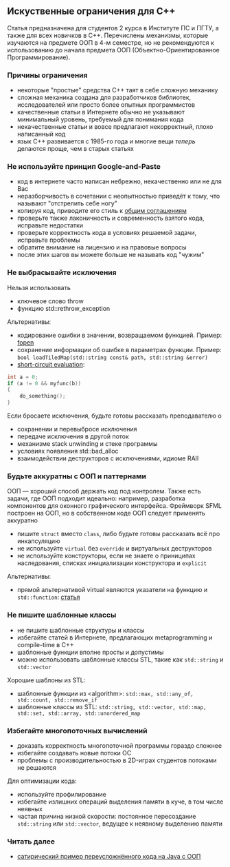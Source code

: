 ## Искуственные ограничения для C++

Статья предназначена для студентов 2 курса в Институте ПС и ПГТУ, а также для всех новичков в C++. Перечислены механизмы, которые изучаются на предмете ООП в 4-м семестре, но не рекомендуются к использованию до начала предмета ООП (Объектно-Ориентированное Программирование).

### Причины ограничения
- некоторые "простые" средства C++ таят в себе сложную механику
- сложная механика создана для разработчиков библиотек, исследователей или просто более опытных программистов
- качественные статьи в Интернете обычно не указывают минимальный уровень, требуемый для понимания кода
- некачественные статьи и вовсе предлагают некорректный, плохо написанный код
- язык C++ развивается с 1985-го года и многие вещи _теперь_ делаются проще, чем в старых статьях

### Не используйте принцип Google-and-Paste
- код в интернете часто написан небрежно, некачественно или не для Вас
- неразборчивость в сочетании с неопытностью приведёт к тому, что называют "отстрелить себе ногу"
- копируя код, приводите его стиль к [общим соглашениям](../coding-style/cpp-style-sfml.md)
- проверьте также лаконичность и современность взятого кода, исправьте недостатки
- проверьте корректность кода в условиях решаемой задачи, исправьте проблемы
- обратите внимание на лицензию и на правовые вопросы
- после этих шагов вы можете больше не называть код "чужим"

### Не выбрасывайте исключения
Нельзя использовать
- ключевое слово throw
- функцию std::rethrow_exception

Альтернативы:
- кодирование ошибки в значении, возвращаемом функцией. Пример: [fopen](http://en.cppreference.com/w/c/io/fopen)
- сохранение информации об ошибке в параметрах функции. Пример: ```bool loadTiledMap(std::string const& path, std::string &error)```
- [short-circuit evaluation](https://en.wikipedia.org/wiki/Short-circuit_evaluation):
```cpp
int a = 0;
if (a != 0 && myfunc(b))
{
    do_something();
}
```
Если бросаете исключения, будьте готовы рассказать преподавателю о
- сохранении и перевыбросе исключения
- передаче исключения в другой поток
- механизме stack unwinding и стеке программы
- условиях появления std::bad_alloc
- взаимодействии деструкторов с исключениями, идиоме RAII

### Будьте аккуратны с ООП и паттернами
ООП &mdash; хороший способ держать код под контролем. Также есть задачи, где ООП подходит идеально: например, разработка компонентов для оконного графического интерфейса. Фреймворк SFML построен на ООП, но в собственном коде ООП следует применять аккуратно
- пишите ```struct``` вместо ```class```, либо будьте готовы рассказать всё про инкапсуляцию
- не используйте ```virtual``` без ```override``` и виртуальных деструкторов
- не используйте конструкторы, если не знаете о приниципах наследования, списках инициализации конструктора и ```explicit```

Альтернативы:
- прямой альтернативой virtual являются указатели на функцию и ```std::function```: [статья](http://probablydance.com/2012/12/16/the-importance-of-stdfunction/)

### Не пишите шаблонные классы
- не пишите шаблонные структуры и классы
- избегайте статей в Интернете, предлагающих metaprogramming и compile-time в C++
- шаблонные функции вполне просты и допустимы
- можно использовать шаблонные классы STL, такие как ```std::string``` и ```std::vector```

Хорошие шаблоны из STL:
- шаблонные функции из &lt;algorithm&gt;: ```std::max, std::any_of, std::count, std::remove_if```
- шаблонные классы из STL: ```std::string, std::vector, std::map, std::set, std::array, std::unordered_map```

### Избегайте многопоточных вычислений
- доказать корректность многопоточной программы гораздо сложнее
- избегайте создавать новые потоки ОС
- проблемы с производительностью в 2D-играх студентов потоками не решаются

Для оптимизации кода:
- используйте профилирование
- избегайте излишних операций выделения памяти в куче, в том числе неявных
- частая причина низкой скорости: постоянное пересоздание ```std::string``` или ```std::vector```, ведущее к неявному выделению памяти

### Читать далее
- [сатирический пример переусложнённого кода на Java с ООП](https://github.com/EnterpriseQualityCoding/FizzBuzzEnterpriseEdition)
